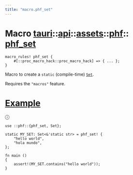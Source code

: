 ```yaml
---
title: "macro.phf_set"
---
```


# Macro [tauri](/docs/api/rust/tauri/../../../index.html)::​[api](/docs/api/rust/tauri/../../index.html)::​[assets](/docs/api/rust/tauri/../index.html)::​[phf](/docs/api/rust/tauri/index.html)::​[phf_set](/docs/api/rust/tauri/)

    macro_rules! phf_set {
        #[::proc_macro_hack::proc_macro_hack] => { ... };
    }

Macro to create a `static` (compile-time) [`Set`](/docs/api/rust/tauri/../../../../tauri/api/assets/phf/struct.Set.html "Set").

Requires the `"macros"` feature.

# [Example](/docs/api/rust/tauri/about:blank#example)

ⓘ

    use ::phf::{phf_set, Set};

    static MY_SET: Set<&'static str> = phf_set! {
        "hello world",
        "hola mundo",
    };

    fn main ()
    {
        assert!(MY_SET.contains("hello world"));
    }
